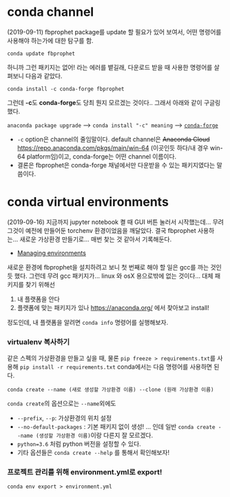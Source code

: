 # conda channel
(2019-09-11) fbprophet package를 update 할 필요가 있어 보여서, 어떤 명령어를 사용해야 하는가에 대한 탐구를 함. 
```shell 
conda update fbprophet
```
하니까 그런 패키지는 없어! 라는 에러를 뱉길래, 다운로드 받을 때 사용한 명령어를 살펴보니 다음과 같았다.
```shell
conda install -c conda-forge fbprophet
```

그런데 **-c**도 **conda-forge**도 당최 뭔지 모르겠는 것이다.. 그래서 아래와 같이 구글링 했다. <br>

```anaconda package upgrade``` --> ```conda install "-c" meaning``` --> [```conda-forge```](https://conda-forge.org/docs/)

- ```-c``` option은 channel의 줄임말이다. default channel은 ~~Anaconda Cloud~~ https://repo.anaconda.com/pkgs/main/win-64 (이곳인듯 하다/내 경우 win-64 platform임)이고, conda-forge는 어떤 channel 이름이다.
- 결론은 fbprophet은 conda-forge 채널에서만 다운받을 수 있는 패키지였다는 말씀이다.


# conda virtual environments
(2019-09-16) 지금까지 jupyter notebook 켤 때 GUI 버튼 눌러서 시작했는데... 무려 그것이 예전에 만들어둔 torchenv 환경이었음을 깨달았다.
결국 fbprophet 사용하는... 새로운 가상환경 만들기로... 매번 찾는 것 같아서 기록해둔다. <br>
- [Managing environments](https://docs.conda.io/projects/conda/en/latest/user-guide/tasks/manage-environments.html)

새로운 환경에 fbprophet을 설치하려고 보니 첫 번째로 해야 할 일은 gcc를 까는 것인듯 했다. 그런데 무려 gcc 패키지가... linux 와 osX 용으로밖에 없는 것이다... 대체 패키지를 찾기 위해선

1. 내 플랫폼을 안다
2. 플랫폼에 맞는 패키지가 있나 https://anaconda.org/ 에서 찾아보고 install!

정도인데, 내 플랫폼을 알려면 ```conda info``` 명령어를 실행해보자. 

### virtualenv 복사하기
같은 스펙의 가상환경을 만들고 싶을 때, 물론 ```pip freeze > requirements.txt```를 사용해 ```pip install -r requirements.txt```
conda에서는 다음 명령어를 사용하면 된다. 
```shell
conda create --name (새로 생성할 가상환경 이름) --clone (원래 가상환경 이름)
```
```conda create```의 옵션으로는 ```--name```외에도
- ```--prefix```, ```--p```: 가상환경의 위치 설정
- ```--no-default-packages``` : 기본 패키지 없이 생성! ... 인데 일반 ```conda create --name (생성할 가상환경 이름)```이랑 다른지 잘 모르겠다.
- ```python=3.6``` 처럼 python 버전을 설정할 수 있다.
- 기타 옵션들은 ```conda create --help``` 를 통해서 확인해보자!

### 프로젝트 관리를 위해 environment.yml로 export! 

```python3
conda env export > environment.yml
```
